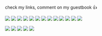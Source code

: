 check my links, comment on my guestbook 👍

![](https://64.media.tumblr.com/521a5ba0008d61e87c674c745a4013ee/c3beed62e7112d1f-82/s100x200/263961fedb2d72bc63d3293ff681d3cee3400830.gifv) ![](https://autism.crd.co/assets/images/gallery05/4a716253_original.gif?v=69d6a439) ![](https://images-wixmp-ed30a86b8c4ca887773594c2.wixmp.com/f/2f5cf225-3fed-42e2-819a-6b96622e434f/ddmllvw-215e49f9-e3e5-4b36-afb0-58e802cbb381.gif?token=eyJ0eXAiOiJKV1QiLCJhbGciOiJIUzI1NiJ9.eyJzdWIiOiJ1cm46YXBwOjdlMGQxODg5ODIyNjQzNzNhNWYwZDQxNWVhMGQyNmUwIiwiaXNzIjoidXJuOmFwcDo3ZTBkMTg4OTgyMjY0MzczYTVmMGQ0MTVlYTBkMjZlMCIsIm9iaiI6W1t7InBhdGgiOiJcL2ZcLzJmNWNmMjI1LTNmZWQtNDJlMi04MTlhLTZiOTY2MjJlNDM0ZlwvZGRtbGx2dy0yMTVlNDlmOS1lM2U1LTRiMzYtYWZiMC01OGU4MDJjYmIzODEuZ2lmIn1dXSwiYXVkIjpbInVybjpzZXJ2aWNlOmZpbGUuZG93bmxvYWQiXX0.wHz-Bep0DCekaTFcD1MQOVHMh9NEzXOOqlDa-MlVTcM) ![](https://64.media.tumblr.com/e06c0d9c10b5fad9d70571adeeda8977/tumblr_px43t5ghdg1xbgu08o1_100.png) ![](https://64.media.tumblr.com/e9d9bbccff5fbff891ec2f708c1d65be/tumblr_pug9cktoer1xbgu08o3_100.png) ![](https://64.media.tumblr.com/3972286bdc6ba55575bf828968666cfe/tumblr_pwtb8oEgRF1xbgu08o4_100.png) ![](https://64.media.tumblr.com/16133d53304ac4b782c3da681d95d6b6/tumblr_pxa6gxTSrs1xbgu08o6_100.jpg) ![](https://64.media.tumblr.com/b4dd9b36040a4f354bdfdf8d3472fa2b/ba6444c0708f548d-55/s100x200/a9511b73f4a4332ae72f5205760338cb43388b03.gifv) ![](https://images-wixmp-ed30a86b8c4ca887773594c2.wixmp.com/f/84467357-6e98-4a53-b56a-76ee9199b049/dcw1kyc-1d40e977-02fb-4eb7-8b4a-fed099e5af52.png/v1/fill/w_99,h_56/_stamp__pq2_shinjiro_aragaki_by_galaxystamps_dcw1kyc-fullview.png?token=eyJ0eXAiOiJKV1QiLCJhbGciOiJIUzI1NiJ9.eyJzdWIiOiJ1cm46YXBwOjdlMGQxODg5ODIyNjQzNzNhNWYwZDQxNWVhMGQyNmUwIiwiaXNzIjoidXJuOmFwcDo3ZTBkMTg4OTgyMjY0MzczYTVmMGQ0MTVlYTBkMjZlMCIsIm9iaiI6W1t7ImhlaWdodCI6Ijw9NTYiLCJwYXRoIjoiXC9mXC84NDQ2NzM1Ny02ZTk4LTRhNTMtYjU2YS03NmVlOTE5OWIwNDlcL2RjdzFreWMtMWQ0MGU5NzctMDJmYi00ZWI3LThiNGEtZmVkMDk5ZTVhZjUyLnBuZyIsIndpZHRoIjoiPD05OSJ9XV0sImF1ZCI6WyJ1cm46c2VydmljZTppbWFnZS5vcGVyYXRpb25zIl19.G1tUEDSifeaID_IMQUXyEnYlqst_iN5VgZzhhsyWEQY) ![](https://y2k.neocities.org/stamps2/_stamp__micolash__host_of_the_nightmare_by_cute_quts-da7xz88.png) ![](https://y2k.neocities.org/stamps2/_stamp_bloodborne__gascoigne_by_professorblood2004-dc5du8x.png) ![](https://y2k.neocities.org/stamps2/_stamp_bloodborne__iosefka_by_professorblood2004-dc5gwrq.png) ![](https://y2k.neocities.org/stamps2/bloodborne___plain_doll_stamp_by_rotten_eyed-dco5cwe.gif)

![](https://images-wixmp-ed30a86b8c4ca887773594c2.wixmp.com/f/0c9a1691-48e0-45f3-9e7c-89ee5abc2977/def5hln-5cf56e99-4977-4470-8f02-940b51f1e1ff.gif?token=eyJ0eXAiOiJKV1QiLCJhbGciOiJIUzI1NiJ9.eyJzdWIiOiJ1cm46YXBwOjdlMGQxODg5ODIyNjQzNzNhNWYwZDQxNWVhMGQyNmUwIiwiaXNzIjoidXJuOmFwcDo3ZTBkMTg4OTgyMjY0MzczYTVmMGQ0MTVlYTBkMjZlMCIsIm9iaiI6W1t7InBhdGgiOiJcL2ZcLzBjOWExNjkxLTQ4ZTAtNDVmMy05ZTdjLTg5ZWU1YWJjMjk3N1wvZGVmNWhsbi01Y2Y1NmU5OS00OTc3LTQ0NzAtOGYwMi05NDBiNTFmMWUxZmYuZ2lmIn1dXSwiYXVkIjpbInVybjpzZXJ2aWNlOmZpbGUuZG93bmxvYWQiXX0.qieB0XgkoJY5vy-j2B1eQA89JyrKDa6_6uBTfC36v2c) ![](https://supplies.ju.mp/assets/images/gallery01/46ba09c0.jpg?v=7a21d1f7) ![](https://i.imgur.com/b2IvOg6.png) ![](https://images-wixmp-ed30a86b8c4ca887773594c2.wixmp.com/f/1397d4ad-1ec8-40cb-9290-6eda20a0d0e0/dfyo3b9-373caaae-2839-493e-a5e5-cb9716a41c18.png/v1/fill/w_99,h_56/fujoshi_stamp__by_kumagoro_ryuichi_dfyo3b9-fullview.png?token=eyJ0eXAiOiJKV1QiLCJhbGciOiJIUzI1NiJ9.eyJzdWIiOiJ1cm46YXBwOjdlMGQxODg5ODIyNjQzNzNhNWYwZDQxNWVhMGQyNmUwIiwiaXNzIjoidXJuOmFwcDo3ZTBkMTg4OTgyMjY0MzczYTVmMGQ0MTVlYTBkMjZlMCIsIm9iaiI6W1t7ImhlaWdodCI6Ijw9NTYiLCJwYXRoIjoiXC9mXC8xMzk3ZDRhZC0xZWM4LTQwY2ItOTI5MC02ZWRhMjBhMGQwZTBcL2RmeW8zYjktMzczY2FhYWUtMjgzOS00OTNlLWE1ZTUtY2I5NzE2YTQxYzE4LnBuZyIsIndpZHRoIjoiPD05OSJ9XV0sImF1ZCI6WyJ1cm46c2VydmljZTppbWFnZS5vcGVyYXRpb25zIl19.g3E-ytr2CZQr43FiaoMfCsPr2V9Ijlqej3z6mJAkphk) ![](https://images-wixmp-ed30a86b8c4ca887773594c2.wixmp.com/f/5183024f-135d-46ac-b62c-de73c8c57d76/dk94ef-4eeab086-5b6e-43fd-9cc7-9342ad47d961.jpg/v1/fill/w_99,h_56,q_75,strp/yuri_support_stamp_by_zaclonius_dk94ef-fullview.jpg?token=eyJ0eXAiOiJKV1QiLCJhbGciOiJIUzI1NiJ9.eyJzdWIiOiJ1cm46YXBwOjdlMGQxODg5ODIyNjQzNzNhNWYwZDQxNWVhMGQyNmUwIiwiaXNzIjoidXJuOmFwcDo3ZTBkMTg4OTgyMjY0MzczYTVmMGQ0MTVlYTBkMjZlMCIsIm9iaiI6W1t7ImhlaWdodCI6Ijw9NTYiLCJwYXRoIjoiXC9mXC81MTgzMDI0Zi0xMzVkLTQ2YWMtYjYyYy1kZTczYzhjNTdkNzZcL2RrOTRlZi00ZWVhYjA4Ni01YjZlLTQzZmQtOWNjNy05MzQyYWQ0N2Q5NjEuanBnIiwid2lkdGgiOiI8PTk5In1dXSwiYXVkIjpbInVybjpzZXJ2aWNlOmltYWdlLm9wZXJhdGlvbnMiXX0.wSXk1YSvoBg2CpYVC8o2JTHqEKi-r2r4uuD8Nd2csyE)
